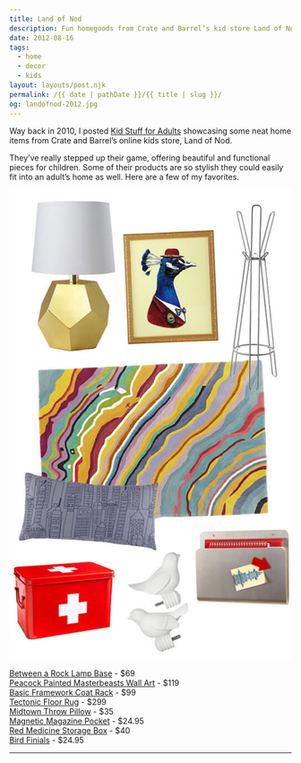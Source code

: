```yaml
---
title: Land of Nod
description: Fun homegoods from Crate and Barrel’s kid store Land of Nod.
date: 2012-08-16
tags: 
  - home
  - decor
  - kids
layout: layouts/post.njk
permalink: /{{ date | pathDate }}/{{ title | slug }}/
og: landofnod-2012.jpg
---
```


Way back in 2010, I posted [Kid Stuff for Adults](/2010/05/31/kid-stuff-for-adults/) showcasing some neat home items from Crate and Barrel’s online kids store, Land of Nod.

They’ve really stepped up their game, offering beautiful and functional pieces for children. Some of their products are so stylish they could easily fit into an adult’s home as well. Here are a few of my favorites.

![housewares](/img/landofnod-2012.jpg)

[Between a Rock Lamp Base](http://www.landofnod.com/kids-all-lighting/kids-room-decor/between-a-rock-lamp-base-white/f10708) - $69  
[Peacock Painted Masterbeasts Wall Art](http://www.landofnod.com/all-wall-art/kids-room-decor/painted-masterbeasts-wall-art-peacock/f10774) - $119  
[Basic Framework Coat Rack](http://www.landofnod.com/kids-clothes-trees/kids-room-decor/basic-framework-coat-rack-grey/f10305) - $99  
[Tectonic Floor Rug](http://www.landofnod.com/tectonic-floor-rug/f10929) - $299  
[Midtown Throw Pillow](http://www.landofnod.com/midtown-throw-pillow/f10572) - $35  
[Magnetic Magazine Pocket](http://www.landofnod.com/kids-shelves-and-wall-pegs/kids-room-decor/magnificent-magnetic-magazine-pocketsilver/f8496) - $24.95  
[Red Medicine Storage Box](http://www.landofnod.com/tabletop-storage/kids-storage-and-shelving/storage-is-the-best-medicine/f8345) - $40  
[Bird Finials](http://www.landofnod.com/bird-finials-set-of-2/f10685) - $24.95

---
